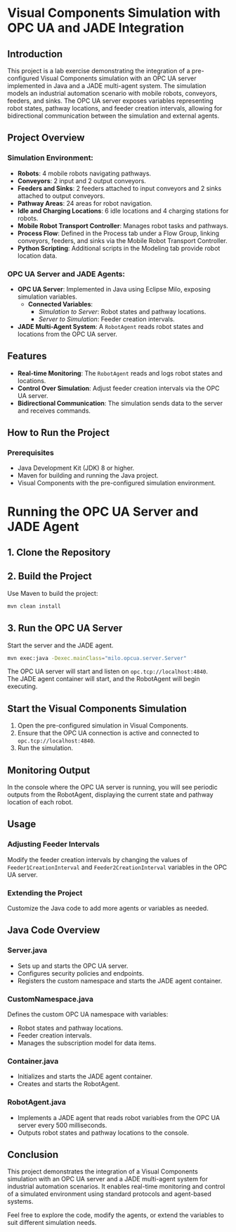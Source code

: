# Visual Components Simulation with OPC UA and JADE Integration

## Introduction
This project is a lab exercise demonstrating the integration of a pre-configured Visual Components simulation with an OPC UA server implemented in Java and a JADE multi-agent system. The simulation models an industrial automation scenario with mobile robots, conveyors, feeders, and sinks. The OPC UA server exposes variables representing robot states, pathway locations, and feeder creation intervals, allowing for bidirectional communication between the simulation and external agents.

## Project Overview

### Simulation Environment:
- **Robots**: 4 mobile robots navigating pathways.
- **Conveyors**: 2 input and 2 output conveyors.
- **Feeders and Sinks**: 2 feeders attached to input conveyors and 2 sinks attached to output conveyors.
- **Pathway Areas**: 24 areas for robot navigation.
- **Idle and Charging Locations**: 6 idle locations and 4 charging stations for robots.
- **Mobile Robot Transport Controller**: Manages robot tasks and pathways.
- **Process Flow**: Defined in the Process tab under a Flow Group, linking conveyors, feeders, and sinks via the Mobile Robot Transport Controller.
- **Python Scripting**: Additional scripts in the Modeling tab provide robot location data.

### OPC UA Server and JADE Agents:
- **OPC UA Server**: Implemented in Java using Eclipse Milo, exposing simulation variables.
  - **Connected Variables**:
    - *Simulation to Server*: Robot states and pathway locations.
    - *Server to Simulation*: Feeder creation intervals.
- **JADE Multi-Agent System**: A `RobotAgent` reads robot states and locations from the OPC UA server.

## Features
- **Real-time Monitoring**: The `RobotAgent` reads and logs robot states and locations.
- **Control Over Simulation**: Adjust feeder creation intervals via the OPC UA server.
- **Bidirectional Communication**: The simulation sends data to the server and receives commands.

## How to Run the Project

### Prerequisites
- Java Development Kit (JDK) 8 or higher.
- Maven for building and running the Java project.
- Visual Components with the pre-configured simulation environment.

# Running the OPC UA Server and JADE Agent

## 1. Clone the Repository

## 2. Build the Project
Use Maven to build the project:
```bash
mvn clean install
```

## 3. Run the OPC UA Server
Start the server and the JADE agent.  
```bash
mvn exec:java -Dexec.mainClass="milo.opcua.server.Server"
```
The OPC UA server will start and listen on `opc.tcp://localhost:4840`.  
The JADE agent container will start, and the RobotAgent will begin executing.

## Start the Visual Components Simulation
1. Open the pre-configured simulation in Visual Components.
2. Ensure that the OPC UA connection is active and connected to `opc.tcp://localhost:4840`.
3. Run the simulation.

## Monitoring Output
In the console where the OPC UA server is running, you will see periodic outputs from the RobotAgent, displaying the current state and pathway location of each robot.

## Usage

### Adjusting Feeder Intervals
Modify the feeder creation intervals by changing the values of `Feeder1CreationInterval` and `Feeder2CreationInterval` variables in the OPC UA server.

### Extending the Project
Customize the Java code to add more agents or variables as needed.

## Java Code Overview

### Server.java
- Sets up and starts the OPC UA server.
- Configures security policies and endpoints.
- Registers the custom namespace and starts the JADE agent container.

### CustomNamespace.java
Defines the custom OPC UA namespace with variables:
- Robot states and pathway locations.
- Feeder creation intervals.
- Manages the subscription model for data items.

### Container.java
- Initializes and starts the JADE agent container.
- Creates and starts the RobotAgent.

### RobotAgent.java
- Implements a JADE agent that reads robot variables from the OPC UA server every 500 milliseconds.
- Outputs robot states and pathway locations to the console.

## Conclusion
This project demonstrates the integration of a Visual Components simulation with an OPC UA server and a JADE multi-agent system for industrial automation scenarios. It enables real-time monitoring and control of a simulated environment using standard protocols and agent-based systems.

Feel free to explore the code, modify the agents, or extend the variables to suit different simulation needs.
